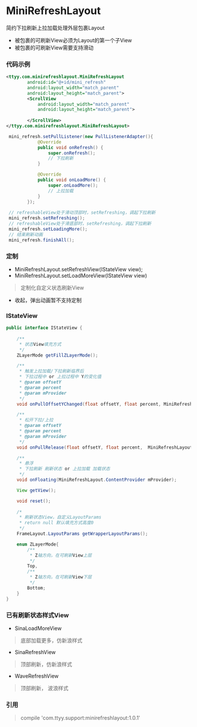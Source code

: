 # MiniRefreshLayout
简约下拉刷新上拉加载处理外层包裹Layout
* 被包裹的可刷新View必须为Layout的第一个子View
* 被包裹的可刷新View需要支持滑动

### 代码示例
```xml
<ttyy.com.minirefreshlayout.MiniRefreshLayout
        android:id="@+id/mini_refresh"
        android:layout_width="match_parent"
        android:layout_height="match_parent">
        <ScrollView
            android:layout_width="match_parent"
            android:layout_height="match_parent">
            
        </ScrollView>
</ttyy.com.minirefreshlayout.MiniRefreshLayout>
```

```Java
 mini_refresh.setPullListener(new PullListenerAdapter(){
            @Override
            public void onRefresh() {
                super.onRefresh();
                // 下拉刷新
            }

            @Override
            public void onLoadMore() {
                super.onLoadMore();
                // 上拉加载
            }
        });
        
 // refreshableView处于滑动顶部时，setRefreshing，调起下拉刷新       
 mini_refresh.setRefreshing();
 // refreshableView处于滑底部时，setRefreshing，调起下拉刷新       
 mini_refresh.setLoadingMore();
 // 结束刷新动画
 mini_refresh.finishAll();
```

### 定制
* MiniRefreshLayout.setRefreshView(IStateView view);
* MiniRefreshLayout.setLoadMoreView(IStateView view) 
> 定制化自定义状态刷新View

* 收起，弹出动画暂不支持定制

### IStateView
```Java
public interface IStateView {
    
    /**
     * 状态View填充方式
     */
    ZLayerMode getFillZLayerMode();

    /**
     * 触发上拉加载/下拉刷新临界后
     * 下拉过程中 or 上拉过程中 Y的变化值
     * @param offsetY
     * @param percent
     * @param mProvider
     */
    void onPullOffsetYChanged(float offsetY, float percent, MiniRefreshLayout.ContentProvider mProvider);

    /**
     * 松开下拉/上拉
     * @param offsetY
     * @param percent
     * @param mProvider
     */
    void onPullRelease(float offsetY, float percent,  MiniRefreshLayout.ContentProvider mProvider);

    /**
     * 悬浮
     * 下拉刷新 刷新状态 or 上拉加载 加载状态
     */
    void onFloating(MiniRefreshLayout.ContentProvider mProvider);

    View getView();

    void reset();
    
    /*
     * 刷新状态View，自定义LayoutParams
     * return null 默认填充方式高度0
     */
    FrameLayout.LayoutParams getWrapperLayoutParams();

    enum ZLayerMode{
        /**
         * Z轴方向，在可刷新View上层
         */
        Top,
        /**
         * Z轴方向，在可刷新View下层
         */
        Bottom;
    }
}
```

### 已有刷新状态样式View
* SinaLoadMoreView
> 底部加载更多，仿新浪样式

* SinaRefreshView
> 顶部刷新，仿新浪样式

* WaveRefreshView
> 顶部刷新， 波浪样式

### 引用
> compile 'com.ttyy.support:minirefreshlayout:1.0.1'
